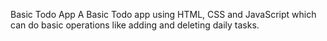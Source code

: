 Basic Todo App
A Basic Todo app using HTML, CSS and JavaScript which can do basic operations like adding and deleting daily tasks.
